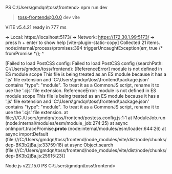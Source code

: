 PS C:\Users\gmdqn\toss\frontend> npm run dev

> toss-frontend@0.0.0 dev
> vite


  VITE v5.4.21  ready in 777 ms

  ➜  Local:   https://localhost:5173/
  ➜  Network: https://172.30.1.99:5173/
  ➜  press h + enter to show help
[vite-plugin-static-copy] Collected 21 items.
node:internal/process/promises:394
    triggerUncaughtException(err, true /* fromPromise */);
    ^

[Failed to load PostCSS config: Failed to load PostCSS config (searchPath: C:/Users/gmdqn/toss/frontend): [ReferenceError] module is not defined in ES module scope
This file is being treated as an ES module because it has a '.js' file extension and 'C:\Users\gmdqn\toss\frontend\package.json' contains "type": "module". To treat it as a CommonJS script, rename it to use the '.cjs' file extension.
ReferenceError: module is not defined in ES module scope
This file is being treated as an ES module because it has a '.js' file extension and 'C:\Users\gmdqn\toss\frontend\package.json' contains "type": "module". To treat it as a CommonJS script, rename it to use the '.cjs' file extension.
    at file:///C:/Users/gmdqn/toss/frontend/postcss.config.js:1:1
    at ModuleJob.run (node:internal/modules/esm/module_job:274:25)
    at async onImport.tracePromise.__proto__ (node:internal/modules/esm/loader:644:26)
    at async importDefault (file:///C:/Users/gmdqn/toss/frontend/node_modules/vite/dist/node/chunks/dep-BK3b2jBa.js:33759:18)
    at async Object.search (file:///C:/Users/gmdqn/toss/frontend/node_modules/vite/dist/node/chunks/dep-BK3b2jBa.js:25915:23)]

Node.js v22.15.0
PS C:\Users\gmdqn\toss\frontend> 